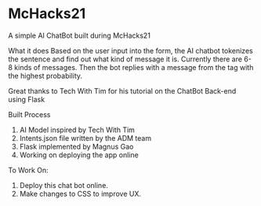 # McHacks21
A simple AI ChatBot built during McHacks21

What it does
Based on the user input into the form, the AI chatbot tokenizes the sentence and find out what kind of message it is. Currently there are 6-8 kinds of messages. Then the bot replies with a message from the tag with the highest probability.

Great thanks to Tech With Tim for his tutorial on the ChatBot
Back-end using Flask

Built Process
  1. AI Model inspired by Tech With Tim
  2. Intents.json file written by the ADM team
  3. Flask implemented by Magnus Gao
  4. Working on deploying the app online
  
To Work On:
  1. Deploy this chat bot online.
  2. Make changes to CSS to improve UX.
